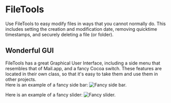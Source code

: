 # FileTools

Use FileTools to easy modify files in ways that you cannot normally do.  This includes setting the creation and modification date, removing quicktime timestamps, and securely deleting a file (or folder).

## Wonderful GUI

FileTools has a great Graphical User Interface, including a side menu that resembles that of Mail.app, and a fancy Cocoa switch.  These features are located in their own class, so that it's easy to take them and use them in other projects.  
Here is an example of a fancy side bar:
<img src="http://www.jitsik.com/apps/side bar.png" title="Fancy side bar." />

Here is an example of a fancy slider:
<img src="http://www.jitsik.com/apps/switch.png" title="Fancy slider." />

